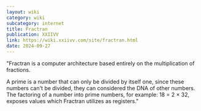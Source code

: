 ```yaml
---
layout: wiki
category: wiki
subcategory: internet
title: Fractran
publication: XXIIVV
link: https://wiki.xxiivv.com/site/fractran.html
date: 2024-09-27
---
```


"Fractran is a computer architecture based entirely on the multiplication of fractions.

A prime is a number that can only be divided by itself one, since these numbers can't be divided, they can considered the DNA of other numbers. The factoring of a number into prime numbers, for example: 18 = 2 × 32, exposes values which Fractran utilizes as registers."
